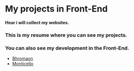 # My projects in Front-End
#### Hear i will collect my websites.
### This is my resume where you can see my projects.
### You can also see my development in the Front-End.


- [Bhromaon](https://nazarbuzyl.github.io/nazarbuzyl/bhromaon-website/build/)
- [Monticello](https://nazarbuzyl.github.io/nazarbuzyl/monticello-website/build/)